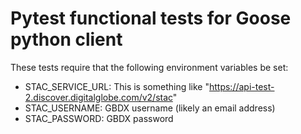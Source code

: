 # Pytest functional tests for Goose python client

These tests require that the following environment variables be set:

* STAC_SERVICE_URL:  This is something like "https://api-test-2.discover.digitalglobe.com/v2/stac"
* STAC_USERNAME: GBDX username (likely an email address)
* STAC_PASSWORD: GBDX password

